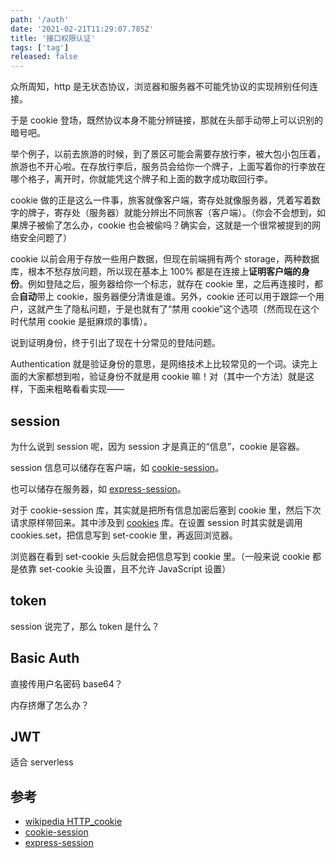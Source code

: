 ```yaml
---
path: '/auth'
date: '2021-02-21T11:29:07.785Z'
title: '接口权限认证'
tags: ['tag']
released: false
---
```


众所周知，http 是无状态协议，浏览器和服务器不可能凭协议的实现辨别任何连接。

于是 cookie 登场，既然协议本身不能分辨链接，那就在头部手动带上可以识别的暗号吧。

举个例子，以前去旅游的时候，到了景区可能会需要存放行李，被大包小包压着，旅游也不开心啦。在存放行李后，服务员会给你一个牌子，上面写着你的行李放在哪个格子，离开时，你就能凭这个牌子和上面的数字成功取回行李。

cookie 做的正是这么一件事，旅客就像客户端，寄存处就像服务器，凭着写着数字的牌子，寄存处（服务器）就能分辨出不同旅客（客户端）。（你会不会想到，如果牌子被偷了怎么办，cookie 也会被偷吗？确实会，这就是一个很常被提到的网络安全问题了）

cookie 以前会用于存放一些用户数据，但现在前端拥有两个 storage，两种数据库，根本不愁存放问题，所以现在基本上 100% 都是在连接上**证明客户端的身份**。例如登陆之后，服务器给你一个标志，就存在 cookie 里，之后再连接时，都会**自动**带上 cookie，服务器便分清谁是谁。另外，cookie 还可以用于跟踪一个用户，这就产生了隐私问题，于是也就有了“禁用 cookie”这个选项（然而现在这个时代禁用 cookie 是挺麻烦的事情）。

说到证明身份，终于引出了现在十分常见的登陆问题。

Authentication 就是验证身份的意思，是网络技术上比较常见的一个词。读完上面的大家都想到啦，验证身份不就是用 cookie 嘛！对（其中一个方法）就是这样，下面来粗略看看实现——

## session

为什么说到 session 呢，因为 session 才是真正的“信息”，cookie 是容器。

session 信息可以储存在客户端，如 [cookie-session](https://github.com/expressjs/cookie-session)。

也可以储存在服务器，如 [express-session](https://github.com/expressjs/session)。

对于 cookie-session 库，其实就是把所有信息加密后塞到 cookie 里，然后下次请求原样带回来。其中涉及到 [cookies](https://github.com/pillarjs/cookies/blob/master/index.js) 库。在设置 session 时其实就是调用 cookies.set，把信息写到 set-cookie 里，再返回浏览器。

浏览器在看到 set-cookie 头后就会把信息写到 cookie 里。（一般来说 cookie 都是依靠 set-cookie 头设置，且不允许 JavaScript 设置）

## token

session 说完了，那么 token 是什么？

## Basic Auth

直接传用户名密码 base64？

内存挤爆了怎么办？


## JWT

适合 serverless

## 参考

- [wikipedia HTTP_cookie](https://en.wikipedia.org/wiki/HTTP_cookie)
- [cookie-session](https://github.com/expressjs/cookie-session)
- [express-session](https://github.com/expressjs/session)
